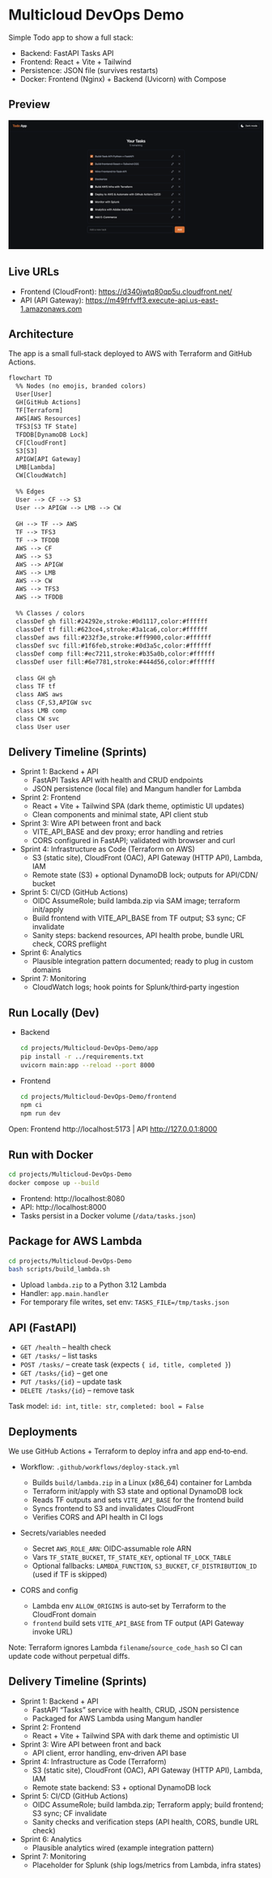 # Multicloud DevOps Demo

Simple Todo app to show a full stack:

- Backend: FastAPI Tasks API
- Frontend: React + Vite + Tailwind
- Persistence: JSON file (survives restarts)
- Docker: Frontend (Nginx) + Backend (Uvicorn) with Compose

## Preview

<img src="docs/todo-app.png" alt="Todo App UI" />

## Live URLs

- Frontend (CloudFront): https://d340jwtq80qp5u.cloudfront.net/
- API (API Gateway): https://m49frfvff3.execute-api.us-east-1.amazonaws.com

## Architecture

The app is a small full‑stack deployed to AWS with Terraform and GitHub Actions.

```mermaid
flowchart TD
  %% Nodes (no emojis, branded colors)
  User[User]
  GH[GitHub Actions]
  TF[Terraform]
  AWS[AWS Resources]
  TFS3[S3 TF State]
  TFDDB[DynamoDB Lock]
  CF[CloudFront]
  S3[S3]
  APIGW[API Gateway]
  LMB[Lambda]
  CW[CloudWatch]

  %% Edges
  User --> CF --> S3
  User --> APIGW --> LMB --> CW

  GH --> TF --> AWS
  TF --> TFS3
  TF --> TFDDB
  AWS --> CF
  AWS --> S3
  AWS --> APIGW
  AWS --> LMB
  AWS --> CW
  AWS --> TFS3
  AWS --> TFDDB

  %% Classes / colors
  classDef gh fill:#24292e,stroke:#0d1117,color:#ffffff
  classDef tf fill:#623ce4,stroke:#3a1ca6,color:#ffffff
  classDef aws fill:#232f3e,stroke:#ff9900,color:#ffffff
  classDef svc fill:#1f6feb,stroke:#0d3a5c,color:#ffffff
  classDef comp fill:#ec7211,stroke:#b35a0b,color:#ffffff
  classDef user fill:#6e7781,stroke:#444d56,color:#ffffff

  class GH gh
  class TF tf
  class AWS aws
  class CF,S3,APIGW svc
  class LMB comp
  class CW svc
  class User user
```

## Delivery Timeline (Sprints)

- Sprint 1: Backend + API
  - FastAPI Tasks API with health and CRUD endpoints
  - JSON persistence (local file) and Mangum handler for Lambda
- Sprint 2: Frontend
  - React + Vite + Tailwind SPA (dark theme, optimistic UI updates)
  - Clean components and minimal state, API client stub
- Sprint 3: Wire API between front and back
  - VITE_API_BASE and dev proxy; error handling and retries
  - CORS configured in FastAPI; validated with browser and curl
- Sprint 4: Infrastructure as Code (Terraform on AWS)
  - S3 (static site), CloudFront (OAC), API Gateway (HTTP API), Lambda, IAM
  - Remote state (S3) + optional DynamoDB lock; outputs for API/CDN/ bucket
- Sprint 5: CI/CD (GitHub Actions)
  - OIDC AssumeRole; build lambda.zip via SAM image; terraform init/apply
  - Build frontend with VITE_API_BASE from TF output; S3 sync; CF invalidate
  - Sanity steps: backend resources, API health probe, bundle URL check, CORS preflight
- Sprint 6: Analytics
  - Plausible integration pattern documented; ready to plug in custom domains
- Sprint 7: Monitoring
  - CloudWatch logs; hook points for Splunk/third‑party ingestion

## Run Locally (Dev)

- Backend
  ```bash
  cd projects/Multicloud-DevOps-Demo/app
  pip install -r ../requirements.txt
  uvicorn main:app --reload --port 8000
  ```

- Frontend
  ```bash
  cd projects/Multicloud-DevOps-Demo/frontend
  npm ci
  npm run dev
  ```

Open: Frontend http://localhost:5173  |  API http://127.0.0.1:8000

## Run with Docker

```bash
cd projects/Multicloud-DevOps-Demo
docker compose up --build
```

- Frontend: http://localhost:8080
- API: http://localhost:8000
- Tasks persist in a Docker volume (`/data/tasks.json`)

## Package for AWS Lambda

```bash
cd projects/Multicloud-DevOps-Demo
bash scripts/build_lambda.sh
```

- Upload `lambda.zip` to a Python 3.12 Lambda
- Handler: `app.main.handler`
- For temporary file writes, set env: `TASKS_FILE=/tmp/tasks.json`

## API (FastAPI)

- `GET /health` – health check
- `GET /tasks/` – list tasks
- `POST /tasks/` – create task (expects `{ id, title, completed }`)
- `GET /tasks/{id}` – get one
- `PUT /tasks/{id}` – update task
- `DELETE /tasks/{id}` – remove task

Task model: `id: int`, `title: str`, `completed: bool = False`

## Deployments

We use GitHub Actions + Terraform to deploy infra and app end‑to‑end.

- Workflow: `.github/workflows/deploy-stack.yml`
  - Builds `build/lambda.zip` in a Linux (x86_64) container for Lambda
  - Terraform init/apply with S3 state and optional DynamoDB lock
  - Reads TF outputs and sets `VITE_API_BASE` for the frontend build
  - Syncs frontend to S3 and invalidates CloudFront
  - Verifies CORS and API health in CI logs

- Secrets/variables needed
  - Secret `AWS_ROLE_ARN`: OIDC‑assumable role ARN
  - Vars `TF_STATE_BUCKET`, `TF_STATE_KEY`, optional `TF_LOCK_TABLE`
  - Optional fallbacks: `LAMBDA_FUNCTION`, `S3_BUCKET`, `CF_DISTRIBUTION_ID` (used if TF is skipped)

- CORS and config
  - Lambda env `ALLOW_ORIGINS` is auto‑set by Terraform to the CloudFront domain
  - `frontend` build sets `VITE_API_BASE` from TF output (API Gateway invoke URL)

Note: Terraform ignores Lambda `filename`/`source_code_hash` so CI can update code without perpetual diffs.

## Delivery Timeline (Sprints)

- Sprint 1: Backend + API
  - FastAPI “Tasks” service with health, CRUD, JSON persistence
  - Packaged for AWS Lambda using Mangum handler
- Sprint 2: Frontend
  - React + Vite + Tailwind SPA with dark theme and optimistic UI
- Sprint 3: Wire API between front and back
  - API client, error handling, env‑driven API base
- Sprint 4: Infrastructure as Code (Terraform)
  - S3 (static site), CloudFront (OAC), API Gateway (HTTP API), Lambda, IAM
  - Remote state backend: S3 + optional DynamoDB lock
- Sprint 5: CI/CD (GitHub Actions)
  - OIDC AssumeRole; build lambda.zip; Terraform apply; build frontend; S3 sync; CF invalidate
  - Sanity checks and verification steps (API health, CORS, bundle URL check)
- Sprint 6: Analytics
  - Plausible analytics wired (example integration pattern)
- Sprint 7: Monitoring
  - Placeholder for Splunk (ship logs/metrics from Lambda, infra states)

